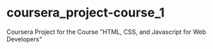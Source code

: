 # coursera_project-course_1
Coursera Project for the Course "HTML, CSS, and Javascript for Web Developers"
